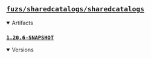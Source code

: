 ## [`fuzs/sharedcatalogs/sharedcatalogs`](.)

<details open>
<summary>Artifacts</summary>

### [`1.20.6-SNAPSHOT`](./1.20.6-SNAPSHOT)
<details open>
<summary>Versions</summary>

</details>

</details>
